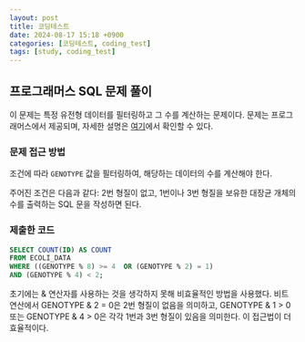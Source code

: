 ```yaml
---
layout: post
title: 코딩테스트
date: 2024-08-17 15:18 +0900
categories: [코딩테스트, coding_test]
tags: [study, coding_test]
---
```


## 프로그래머스 SQL 문제 풀이

이 문제는 특정 유전형 데이터를 필터링하고 그 수를 계산하는 문제이다. 문제는 프로그래머스에서 제공되며, 자세한 설명은 [여기](https://school.programmers.co.kr/learn/courses/30/lessons/301646)에서 확인할 수 있다.

### 문제 접근 방법

조건에 따라 `GENOTYPE` 값을 필터링하여, 해당하는 데이터의 수를 계산해야 한다.

주어진 조건은 다음과 같다: 2번 형질이 없고, 1번이나 3번 형질을 보유한 대장균 개체의 수를 출력하는 SQL 문을 작성하면 된다.

### 제출한 코드

```sql
SELECT COUNT(ID) AS COUNT 
FROM ECOLI_DATA 
WHERE ((GENOTYPE % 8) >= 4  OR (GENOTYPE % 2) = 1) 
AND (GENOTYPE % 4) < 2;
```

초기에는 & 연산자를 사용하는 것을 생각하지 못해 비효율적인 방법을 사용했다. 비트 연산에서 GENOTYPE & 2 = 0은 2번 형질이 없음을 의미하고, GENOTYPE & 1 > 0 또는 GENOTYPE & 4 > 0은 각각 1번과 3번 형질이 있음을 의미한다. 이 접근법이 더 효율적이다.